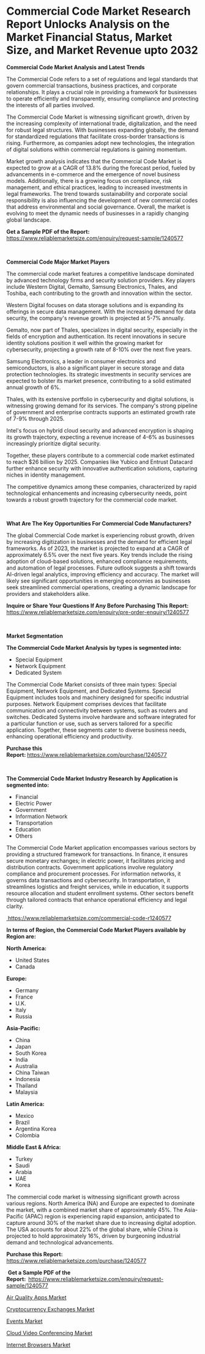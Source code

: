 <p><h1>Commercial Code Market Research Report Unlocks Analysis on the Market Financial Status, Market Size, and Market Revenue upto 2032</h1></p><p><strong>Commercial Code Market Analysis and Latest Trends</strong></p>
<p><p>The Commercial Code refers to a set of regulations and legal standards that govern commercial transactions, business practices, and corporate relationships. It plays a crucial role in providing a framework for businesses to operate efficiently and transparently, ensuring compliance and protecting the interests of all parties involved.</p><p>The Commercial Code Market is witnessing significant growth, driven by the increasing complexity of international trade, digitalization, and the need for robust legal structures. With businesses expanding globally, the demand for standardized regulations that facilitate cross-border transactions is rising. Furthermore, as companies adopt new technologies, the integration of digital solutions within commercial regulations is gaining momentum.</p><p>Market growth analysis indicates that the Commercial Code Market is expected to grow at a CAGR of 13.8% during the forecast period, fueled by advancements in e-commerce and the emergence of novel business models. Additionally, there is a growing focus on compliance, risk management, and ethical practices, leading to increased investments in legal frameworks. The trend towards sustainability and corporate social responsibility is also influencing the development of new commercial codes that address environmental and social governance. Overall, the market is evolving to meet the dynamic needs of businesses in a rapidly changing global landscape.</p></p>
<p><strong>Get a Sample PDF of the Report:&nbsp;</strong> <a href="https://www.reliablemarketsize.com/enquiry/request-sample/1240577?utm_campaign=1991&utm_medium=2&utm_source=Github&utm_content=ia&utm_term=10032025&utm_id=commercial-code">https://www.reliablemarketsize.com/enquiry/request-sample/1240577</a></p>
<p>&nbsp;</p>
<p><strong>Commercial Code Major Market Players</strong></p>
<p><p>The commercial code market features a competitive landscape dominated by advanced technology firms and security solution providers. Key players include Western Digital, Gemalto, Samsung Electronics, Thales, and Toshiba, each contributing to the growth and innovation within the sector.</p><p>Western Digital focuses on data storage solutions and is expanding its offerings in secure data management. With the increasing demand for data security, the company's revenue growth is projected at 5-7% annually.</p><p>Gemalto, now part of Thales, specializes in digital security, especially in the fields of encryption and authentication. Its recent innovations in secure identity solutions position it well within the growing market for cybersecurity, projecting a growth rate of 8-10% over the next five years.</p><p>Samsung Electronics, a leader in consumer electronics and semiconductors, is also a significant player in secure storage and data protection technologies. Its strategic investments in security services are expected to bolster its market presence, contributing to a solid estimated annual growth of 6%.</p><p>Thales, with its extensive portfolio in cybersecurity and digital solutions, is witnessing growing demand for its services. The company's strong pipeline of government and enterprise contracts supports an estimated growth rate of 7-9% through 2025.</p><p>Intel's focus on hybrid cloud security and advanced encryption is shaping its growth trajectory, expecting a revenue increase of 4-6% as businesses increasingly prioritize digital security.</p><p>Together, these players contribute to a commercial code market estimated to reach $26 billion by 2025. Companies like Yubico and Entrust Datacard further enhance security with innovative authentication solutions, capturing niches in identity management.</p><p>The competitive dynamics among these companies, characterized by rapid technological enhancements and increasing cybersecurity needs, point towards a robust growth trajectory for the commercial code market.</p></p>
<p>&nbsp;</p>
<p><strong>What Are The Key Opportunities For Commercial Code Manufacturers?</strong></p>
<p><p>The global Commercial Code market is experiencing robust growth, driven by increasing digitization in businesses and the demand for efficient legal frameworks. As of 2023, the market is projected to expand at a CAGR of approximately 6.5% over the next five years. Key trends include the rising adoption of cloud-based solutions, enhanced compliance requirements, and automation of legal processes. Future outlook suggests a shift towards AI-driven legal analytics, improving efficiency and accuracy. The market will likely see significant opportunities in emerging economies as businesses seek streamlined commercial operations, creating a dynamic landscape for providers and stakeholders alike.</p></p>
<p><strong>Inquire or Share Your Questions If Any Before Purchasing This Report:</strong> <a href="https://www.reliablemarketsize.com/enquiry/pre-order-enquiry/1240577?utm_campaign=1991&utm_medium=2&utm_source=Github&utm_content=ia&utm_term=10032025&utm_id=commercial-code">https://www.reliablemarketsize.com/enquiry/pre-order-enquiry/1240577</a></p>
<p>&nbsp;</p>
<p><strong>Market Segmentation</strong></p>
<p><strong>The Commercial Code Market Analysis by types is segmented into:</strong></p>
<p><ul><li>Special Equipment</li><li>Network Equipment</li><li>Dedicated System</li></ul></p>
<p><p>The Commercial Code Market consists of three main types: Special Equipment, Network Equipment, and Dedicated Systems. Special Equipment includes tools and machinery designed for specific industrial purposes. Network Equipment comprises devices that facilitate communication and connectivity between systems, such as routers and switches. Dedicated Systems involve hardware and software integrated for a particular function or use, such as servers tailored for a specific application. Together, these segments cater to diverse business needs, enhancing operational efficiency and productivity.</p></p>
<p><strong>Purchase this Report:&nbsp;</strong><a href="https://www.reliablemarketsize.com/purchase/1240577?utm_campaign=1991&utm_medium=2&utm_source=Github&utm_content=ia&utm_term=10032025&utm_id=commercial-code">https://www.reliablemarketsize.com/purchase/1240577</a></p>
<p>&nbsp;</p>
<p><strong>The Commercial Code Market Industry Research by Application is segmented into:</strong></p>
<p><ul><li>Financial</li><li>Electric Power</li><li>Government</li><li>Information Network</li><li>Transportation</li><li>Education</li><li>Others</li></ul></p>
<p><p>The Commercial Code Market application encompasses various sectors by providing a structured framework for transactions. In finance, it ensures secure monetary exchanges; in electric power, it facilitates pricing and distribution contracts. Government applications involve regulatory compliance and procurement processes. For information networks, it governs data transactions and cybersecurity. In transportation, it streamlines logistics and freight services, while in education, it supports resource allocation and student enrollment systems. Other sectors benefit through tailored contracts that enhance operational efficiency and legal clarity.</p></p>
<p><a href="https://www.reliablemarketsize.com/commercial-code-r1240577?utm_campaign=1991&utm_medium=2&utm_source=Github&utm_content=ia&utm_term=10032025&utm_id=commercial-code">&nbsp;https://www.reliablemarketsize.com/commercial-code-r1240577</a></p>
<p><strong>In terms of Region, the Commercial Code Market Players available by Region are:</strong></p>
<p>
    <p> <strong> North America: </strong>
        <ul>
            <li>United States</li>
            <li>Canada</li>
        </ul>
        </p> 
    <p> <strong> Europe: </strong>
        <ul>
            <li>Germany</li>
            <li>France</li>
            <li>U.K.</li>
            <li>Italy</li>
            <li>Russia</li>
        </ul>
        </p> 
    <p> <strong> Asia-Pacific: </strong>
        <ul>
            <li>China</li>
            <li>Japan</li>
            <li>South Korea</li>
            <li>India</li>
            <li>Australia</li>
            <li>China Taiwan</li>
            <li>Indonesia</li>
            <li>Thailand</li>
            <li>Malaysia</li>
        </ul>
        </p> 
    <p> <strong> Latin America: </strong>
        <ul>
            <li>Mexico</li>
            <li>Brazil</li>
            <li>Argentina Korea</li>
            <li>Colombia</li>
        </ul>
        </p> 
    <p> <strong> Middle East & Africa: </strong>
        <ul>
            <li>Turkey</li>
            <li>Saudi</li>
            <li>Arabia</li>
            <li>UAE</li>
            <li>Korea</li>
        </ul>
    </p>
    </p>
<p><p>The commercial code market is witnessing significant growth across various regions. North America (NA) and Europe are expected to dominate the market, with a combined market share of approximately 45%. The Asia-Pacific (APAC) region is experiencing rapid expansion, anticipated to capture around 30% of the market share due to increasing digital adoption. The USA accounts for about 22% of the global share, while China is projected to hold approximately 16%, driven by burgeoning industrial demand and technological advancements.</p></p>
<p><strong>Purchase this Report: </strong><a href="https://www.reliablemarketsize.com/purchase/1240577?utm_campaign=1991&utm_medium=2&utm_source=Github&utm_content=ia&utm_term=10032025&utm_id=commercial-code">https://www.reliablemarketsize.com/purchase/1240577</a></p>
<p>&nbsp;<strong>Get a Sample PDF of the Report:&nbsp;&nbsp;</strong><a href="https://www.reliablemarketsize.com/enquiry/request-sample/1240577?utm_campaign=1991&utm_medium=2&utm_source=Github&utm_content=ia&utm_term=10032025&utm_id=commercial-code">https://www.reliablemarketsize.com/enquiry/request-sample/1240577</a></p>
<p><strong></strong></p>
<p><p><a href="https://github.com/wraggfomath/Market-Research-Report-List-1/blob/main/air-quality-apps-market.md?utm_campaign=1991&utm_medium=2&utm_source=Github&utm_content=ia&utm_term=10032025&utm_id=commercial-code">Air Quality Apps Market</a></p><p><a href="https://github.com/alawnhvicay/Market-Research-Report-List-1/blob/main/cryptocurrency-exchanges-market.md?utm_campaign=1991&utm_medium=2&utm_source=Github&utm_content=ia&utm_term=10032025&utm_id=commercial-code">Cryptocurrency Exchanges Market</a></p><p><a href="https://github.com/ranewknaller/Market-Research-Report-List-1/blob/main/events-market.md?utm_campaign=1991&utm_medium=2&utm_source=Github&utm_content=ia&utm_term=10032025&utm_id=commercial-code">Events Market</a></p><p><a href="https://github.com/sahoolipko6f/Market-Research-Report-List-1/blob/main/cloud-video-conferencing-market.md?utm_campaign=1991&utm_medium=2&utm_source=Github&utm_content=ia&utm_term=10032025&utm_id=commercial-code">Cloud Video Conferencing Market</a></p><p><a href="https://github.com/rogetspate12/Market-Research-Report-List-1/blob/main/internet-browsers-market.md?utm_campaign=1991&utm_medium=2&utm_source=Github&utm_content=ia&utm_term=10032025&utm_id=commercial-code">Internet Browsers Market</a></p></p>